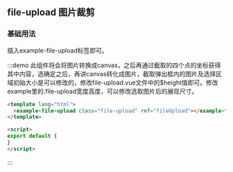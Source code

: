 <script>
export default {
}
</script>


## file-upload 图片裁剪

### 基础用法

插入example-file-upload标签即可。

:::demo 此组件将会将图片转换成canvas，之后再通过截取的四个点的坐标获得其中内容，选确定之后，再讲canvas转化成图片，截取弹出框内的图片及选择区域初始大小是可以修改的，修改file-upload.vue文件中的$height值即可。修改example里的.file-upload宽度高度，可以修改选取图片后的展现尺寸。

```html
<template lang="html">
  <example-file-upload class="file-upload" ref="fileUpload"></example-file-upload>
</template>

<script>
export default {
}
</script>

```
:::
